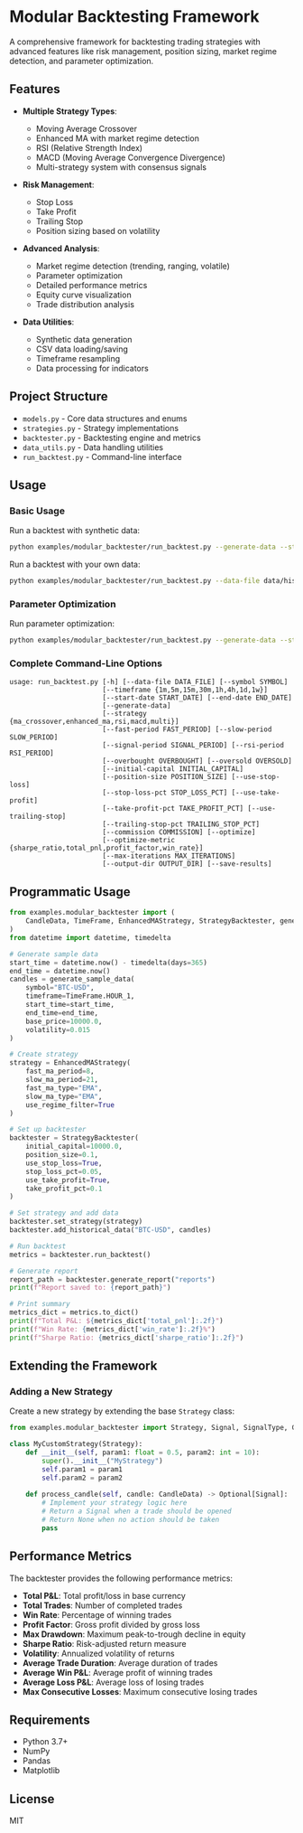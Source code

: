 # Modular Backtesting Framework

A comprehensive framework for backtesting trading strategies with advanced features like risk management, position sizing, market regime detection, and parameter optimization.

## Features

- **Multiple Strategy Types**:
  - Moving Average Crossover
  - Enhanced MA with market regime detection
  - RSI (Relative Strength Index)
  - MACD (Moving Average Convergence Divergence)
  - Multi-strategy system with consensus signals

- **Risk Management**:
  - Stop Loss
  - Take Profit
  - Trailing Stop
  - Position sizing based on volatility

- **Advanced Analysis**:
  - Market regime detection (trending, ranging, volatile)
  - Parameter optimization
  - Detailed performance metrics
  - Equity curve visualization
  - Trade distribution analysis

- **Data Utilities**:
  - Synthetic data generation
  - CSV data loading/saving
  - Timeframe resampling
  - Data processing for indicators

## Project Structure

- `models.py` - Core data structures and enums
- `strategies.py` - Strategy implementations
- `backtester.py` - Backtesting engine and metrics
- `data_utils.py` - Data handling utilities
- `run_backtest.py` - Command-line interface

## Usage

### Basic Usage

Run a backtest with synthetic data:

```bash
python examples/modular_backtester/run_backtest.py --generate-data --strategy enhanced_ma --use-stop-loss --use-take-profit
```

Run a backtest with your own data:

```bash
python examples/modular_backtester/run_backtest.py --data-file data/historical/BTC-USD_1h.csv --symbol BTC-USD --timeframe 1h --strategy macd
```

### Parameter Optimization

Run parameter optimization:

```bash
python examples/modular_backtester/run_backtest.py --generate-data --strategy rsi --optimize --optimize-metric sharpe_ratio --max-iterations 20
```

### Complete Command-Line Options

```
usage: run_backtest.py [-h] [--data-file DATA_FILE] [--symbol SYMBOL]
                       [--timeframe {1m,5m,15m,30m,1h,4h,1d,1w}]
                       [--start-date START_DATE] [--end-date END_DATE]
                       [--generate-data]
                       [--strategy {ma_crossover,enhanced_ma,rsi,macd,multi}]
                       [--fast-period FAST_PERIOD] [--slow-period SLOW_PERIOD]
                       [--signal-period SIGNAL_PERIOD] [--rsi-period RSI_PERIOD]
                       [--overbought OVERBOUGHT] [--oversold OVERSOLD]
                       [--initial-capital INITIAL_CAPITAL]
                       [--position-size POSITION_SIZE] [--use-stop-loss]
                       [--stop-loss-pct STOP_LOSS_PCT] [--use-take-profit]
                       [--take-profit-pct TAKE_PROFIT_PCT] [--use-trailing-stop]
                       [--trailing-stop-pct TRAILING_STOP_PCT]
                       [--commission COMMISSION] [--optimize]
                       [--optimize-metric {sharpe_ratio,total_pnl,profit_factor,win_rate}]
                       [--max-iterations MAX_ITERATIONS]
                       [--output-dir OUTPUT_DIR] [--save-results]
```

## Programmatic Usage

```python
from examples.modular_backtester import (
    CandleData, TimeFrame, EnhancedMAStrategy, StrategyBacktester, generate_sample_data
)
from datetime import datetime, timedelta

# Generate sample data
start_time = datetime.now() - timedelta(days=365)
end_time = datetime.now()
candles = generate_sample_data(
    symbol="BTC-USD",
    timeframe=TimeFrame.HOUR_1,
    start_time=start_time,
    end_time=end_time,
    base_price=10000.0,
    volatility=0.015
)

# Create strategy
strategy = EnhancedMAStrategy(
    fast_ma_period=8,
    slow_ma_period=21,
    fast_ma_type="EMA",
    slow_ma_type="EMA",
    use_regime_filter=True
)

# Set up backtester
backtester = StrategyBacktester(
    initial_capital=10000.0,
    position_size=0.1,
    use_stop_loss=True,
    stop_loss_pct=0.05,
    use_take_profit=True,
    take_profit_pct=0.1
)

# Set strategy and add data
backtester.set_strategy(strategy)
backtester.add_historical_data("BTC-USD", candles)

# Run backtest
metrics = backtester.run_backtest()

# Generate report
report_path = backtester.generate_report("reports")
print(f"Report saved to: {report_path}")

# Print summary
metrics_dict = metrics.to_dict()
print(f"Total P&L: ${metrics_dict['total_pnl']:.2f}")
print(f"Win Rate: {metrics_dict['win_rate']:.2f}%")
print(f"Sharpe Ratio: {metrics_dict['sharpe_ratio']:.2f}")
```

## Extending the Framework

### Adding a New Strategy

Create a new strategy by extending the base `Strategy` class:

```python
from examples.modular_backtester import Strategy, Signal, SignalType, CandleData

class MyCustomStrategy(Strategy):
    def __init__(self, param1: float = 0.5, param2: int = 10):
        super().__init__("MyStrategy")
        self.param1 = param1
        self.param2 = param2
        
    def process_candle(self, candle: CandleData) -> Optional[Signal]:
        # Implement your strategy logic here
        # Return a Signal when a trade should be opened
        # Return None when no action should be taken
        pass
```

## Performance Metrics

The backtester provides the following performance metrics:

- **Total P&L**: Total profit/loss in base currency
- **Total Trades**: Number of completed trades
- **Win Rate**: Percentage of winning trades
- **Profit Factor**: Gross profit divided by gross loss
- **Max Drawdown**: Maximum peak-to-trough decline in equity
- **Sharpe Ratio**: Risk-adjusted return measure
- **Volatility**: Annualized volatility of returns
- **Average Trade Duration**: Average duration of trades
- **Average Win P&L**: Average profit of winning trades
- **Average Loss P&L**: Average loss of losing trades
- **Max Consecutive Losses**: Maximum consecutive losing trades

## Requirements

- Python 3.7+
- NumPy
- Pandas
- Matplotlib

## License

MIT 